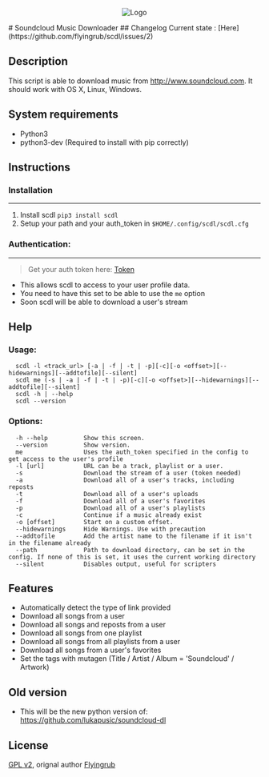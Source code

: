 <p align="center">
  <img src="http://soundcloud-dl.com/soundcloud-download-logo.png" alt="Logo"/>
</p>
# Soundcloud Music Downloader
## Changelog
Current state : [Here](https://github.com/flyingrub/scdl/issues/2)

## Description

This script is able to download music from http://www.soundcloud.com.
It should work with OS X, Linux, Windows.

## System requirements

* Python3
* python3-dev (Required to install with pip correctly)

## Instructions
### Installation
___
1. Install scdl `pip3 install scdl`
2. Setup your path and your auth_token in `$HOME/.config/scdl/scdl.cfg`


### Authentication:
___
> Get your auth token here: [Token](http://flyingrub.tk/soundcloud/)

* This allows scdl to access to your user profile data.
* You need to have this set to be able to use the `me` option
* Soon scdl will be able to download a user's stream

## Help
### Usage:
```
  scdl -l <track_url> [-a | -f | -t | -p][-c][-o <offset>][--hidewarnings][--addtofile][--silent]
  scdl me (-s | -a | -f | -t | -p)[-c][-o <offset>][--hidewarnings][--addtofile][--silent]
  scdl -h | --help
  scdl --version
```

### Options:
```
  -h --help          Show this screen.
  --version          Show version.
  me                 Uses the auth_token specified in the config to get access to the user's profile
  -l [url]           URL can be a track, playlist or a user.
  -s                 Download the stream of a user (token needed)
  -a                 Download all of a user's tracks, including reposts
  -t                 Download all of a user's uploads
  -f                 Download all of a user's favorites
  -p                 Download all of a user's playlists
  -c                 Continue if a music already exist
  -o [offset]        Start on a custom offset.
  --hidewarnings     Hide Warnings. Use with precaution
  --addtofile        Add the artist name to the filename if it isn't in the filename already
  --path             Path to download directory, can be set in the config. If none of this is set, it uses the current working directory
  --silent           Disables output, useful for scripters
```


## Features
* Automatically detect the type of link provided
* Download all songs from a user
* Download all songs and reposts from a user
* Download all songs from one playlist
* Download all songs from all playlists from a user
* Download all songs from a user's favorites
* Set the tags with mutagen (Title / Artist / Album = 'Soundcloud' / Artwork)


## Old version
 * This will be the new python version of: https://github.com/lukapusic/soundcloud-dl

## License

[GPL v2](https://www.gnu.org/licenses/gpl-2.0.txt), orignal author [Flyingrub](https://github.com/flyingrub)
